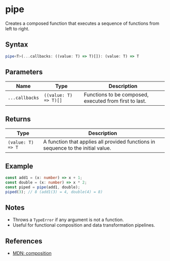 # pipe

Creates a composed function that executes a sequence of functions from left to right.

## Syntax
```typescript
pipe<T>(...callbacks: ((value: T) => T)[]): (value: T) => T
```

## Parameters
| Name           | Type                        | Description                                      |
| -------------- | --------------------------- | ------------------------------------------------ |
| `...callbacks` | `((value: T) => T)[]`       | Functions to be composed, executed from first to last. |

## Returns
| Type              | Description                                                      |
| ----------------- | --------------------------------------------------------------- |
| `(value: T) => T` | A function that applies all provided functions in sequence to the initial value. |

## Example
```typescript
const add1 = (x: number) => x + 1;
const double = (x: number) => x * 2;
const piped = pipe(add1, double);
piped(3); // 8 (add1(3) = 4, double(4) = 8)
```

## Notes
- Throws a `TypeError` if any argument is not a function.
- Useful for functional composition and data transformation pipelines.

## References
- [MDN: composition](https://developer.mozilla.org/en-US/docs/Glossary/Function_composition)